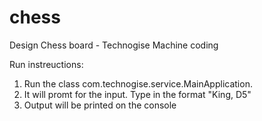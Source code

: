 # chess
Design Chess board - Technogise Machine coding

Run instreuctions:
1. Run the class com.technogise.service.MainApplication.
2. It will promt for the input. Type in the format "King, D5"
3. Output will be printed on the console
